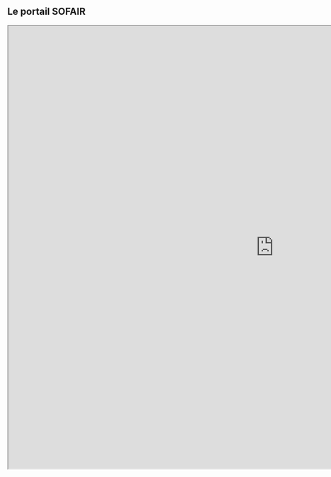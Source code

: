 ## Le portail SOFAIR
<div>
  <iframe id="SoFairPortal"
      title="Le portail SO FAIR"
      width="1200"
      height="1000"
      src="https://geosas.fr/sofair-dev/home">
  </iframe>
</div>
